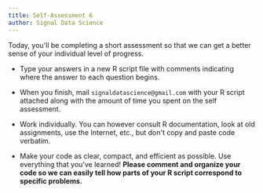 ```yaml
---
title: Self-Assessment 6
author: Signal Data Science
---
```


Today, you'll be completing a short assessment so that we can get a better sense of your individual level of progress.

* Type your answers in a new R script file with comments indicating where the answer to each question begins.

* When you finish, mail `signaldatascience@gmail.com` with your R script attached along with the amount of time you spent on the self assessment.

* Work individually. You can however consult R documentation, look at old assignments, use the Internet, etc., but don't copy and paste code verbatim.

* Make your code as clear, compact, and efficient as possible. Use everything that you've learned! **Please comment and organize your code so we can easily tell how parts of your R script correspond to specific problems.**